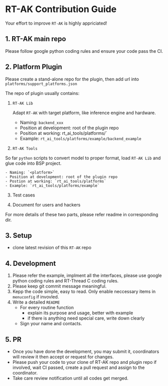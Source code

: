 # RT-AK Contribution Guide

Your effort to improve `RT-AK` is highly appriciated!

## 1. RT-AK main repo

Please follow google python coding rules and ensure your code pass the CI.

## 2. Platform Plugin

Please create a stand-alone repo for the plugin, then add url into  `platforms/support_platforms.json`

The repo of plugin usually contains:

1. `RT-AK Lib`

   Adapt `RT-AK`  with target platform, like inference engine and hardware.

    * Naming: `backend_xxx`
    * Position at development: root of the plugin repo
    * Position at working: rt_ai_tools/platforms/<platform>`
    * Example: `rt_ai_tools/platforms/example/backend_example`

2. `RT-AK Tools`

  So far  `python` scripts to convert model to proper format, load  `RT-AK Lib` and glue code into BSP project.

    - Naming: `<platform>`
    - Position at development: root of the plugin repo
    - Postion at working: `rt_ai_tools/platforms`
    - Example: `rt_ai_tools/platforms/example`

3. Test cases

4. Document for users and hackers

For more details of these two parts, please refer readme in corresponding dir.

## 3. Setup

* clone latest revision of this `RT-AK` repo

## 4. Development

1. Please refer the example, implment all the interfaces, please use google python coding rules and RT-Thread C coding rules.
2. Please keep git commit message meaningful.
3. Kepp the code simple, easy to read. Only enable neccessary items in `menuconfig` if invovled.
4. Write a detailed `README`
   - For every routine function
     - explain its purpose and usage, better with example
     - if there is anything need special care, write down clearly
   - Sign your name and contacts.

## 5. PR

- Once you have done the development, you may submit it, coordinators will review it then accept or request for changes.
- Please push your code to your clone of RT-AK repo and plugin repo if involved, wait CI passed, create a pull request and assign to the coordinator.
- Take care  review notification until all codes get merged.

